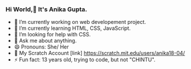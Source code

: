 ### Hi World,👋 It's Anika Gupta.

<!--
**anika561/anika561** is a ✨ _special_ ✨ repository because its `README.md` (this file) appears on your GitHub profile.-->

- 🔭 I’m currently working on web developement project.
- 🌱 I’m currently learning HTML, CSS, JavaScript.
- 🤔 I’m looking for help with CSS.
- 💬 Ask me about anything.
- 😄 Pronouns: She/ Her
- 👯 My Scratch Account [link] https://scratch.mit.edu/users/anika18-04/
- ⚡ Fun fact: 13 years old, trying to code, but not "CHINTU".

